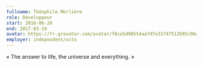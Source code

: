 ```yaml
---
fullname: Théophile Merlière
role: Développeur
start: 2016-06-20
end: 2017-03-19
avatar: https://fr.gravatar.com/avatar/f8ce5d98554aa7d7e31747512b95c06e?size=512
employer: independent/octo
---
```


« The answer to life, the universe and everything. »
